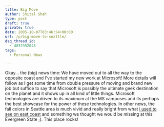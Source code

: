 ```yaml
---
title: Big Move
author: Shital Shah
type: post
draft: true
private: true
date: 2005-10-07T03:46:54+00:00
url: /p/big-move-to-seattle/
dsq_thread_id:
  - 4852952043
tags:
  - Personal News

---
```

Okay... the (big) news time: We have moved out to all the way to&nbsp;the opposite&nbsp;coast and I've started my new work at Microsoft! More details will follow as I get some time from double pressure of moving and brand new job but suffice to say that Microsoft is possibly the ultimate geek destination on the planet and it shows up in&nbsp;all kind of&nbsp;little things.&nbsp;Microsoft technologies are driven to its maximum at the MS campuses and its perhaps the best showcase for the power of these technologies.&nbsp;In other news, the fall colors in Seattle area is much vivid and really bright from what [I used to see on east coast][1] and something we&nbsp;thought we would be missing at&nbsp;this Evergreen State ;). This place rocks!

 [1]: https://plus.google.com/photos/111712720654017421562/albums/5987169936526895089